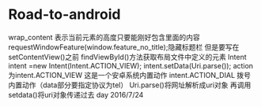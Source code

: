 # Road-to-android
wrap_content 表示当前元素的高度只要能刚好包含里面的内容
requestWindowFeature(window.feature_no_title);隐藏标题栏 但是要写在setContentView()之前
findViewById()方法获取布局文件中定义的元素
Intent intent =new Intent(Intent.ACTION_VIEW);
intent.setData(Uri.parse());
  action为intent.ACTION_VIEW 这是一个安卓系统内置动作
          intent.ACTION_DIAL 拨号内置动作（data部分要指定协议为tel）
  Uri.parse()将网址解析成uri对象 再调用setdata()将uri对象传递过去
  day 2016/7/24
